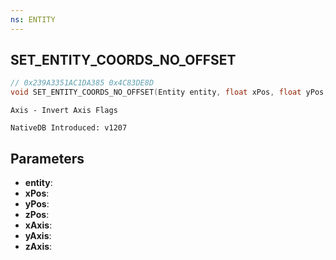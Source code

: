 ```yaml
---
ns: ENTITY
---
```

## SET_ENTITY_COORDS_NO_OFFSET

```c
// 0x239A3351AC1DA385 0x4C83DE8D
void SET_ENTITY_COORDS_NO_OFFSET(Entity entity, float xPos, float yPos, float zPos, BOOL xAxis, BOOL yAxis, BOOL zAxis);
```

```
Axis - Invert Axis Flags

NativeDB Introduced: v1207
```

## Parameters
* **entity**:
* **xPos**:
* **yPos**:
* **zPos**:
* **xAxis**:
* **yAxis**:
* **zAxis**:
